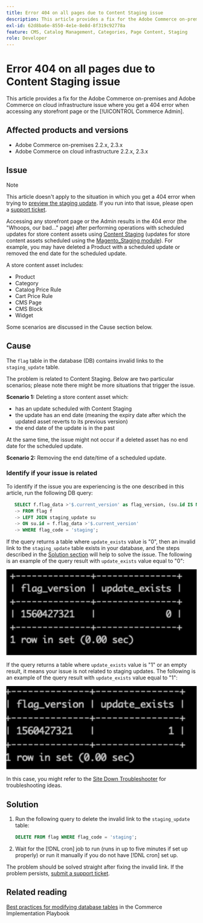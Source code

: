 ```yaml
---
title: Error 404 on all pages due to Content Staging issue
description: This article provides a fix for the Adobe Commerce on-premises and Adobe Commerce on cloud infrastructure issue where you get a 404 error when accessing any storefront page or the [!UICONTROL Commerce Admin].
exl-id: 62d8ba6e-8550-4e1e-8e8d-8f319c92778a
feature: CMS, Catalog Management, Categories, Page Content, Staging
role: Developer
---
```

# Error 404 on all pages due to Content Staging issue

This article provides a fix for the Adobe Commerce on-premises and Adobe Commerce on cloud infrastructure issue where you get a 404 error when accessing any storefront page or the [!UICONTROL Commerce Admin].

## Affected products and versions

* Adobe Commerce on-premises 2.2.x, 2.3.x
* Adobe Commerce on cloud infrastructure 2.2.x, 2.3.x

## Issue

>[!NOTE]
>
>This article doesn't apply to the situation in which you get a 404 error when trying to [preview the staging update](https://experienceleague.adobe.com/en/docs/commerce-admin/content-design/guide-overview#preview-the-scheduled-change). If you run into that issue, please open a [support ticket](https://experienceleague.adobe.com/en/docs/commerce-knowledge-base/kb/help-center-guide/magento-help-center-user-guide#support-case).

Accessing any storefront page or the Admin results in the 404 error (the "Whoops, our bad..." page) after performing operations with scheduled updates for store content assets using [Content Staging](https://experienceleague.adobe.com/docs/commerce-admin/content-design/staging/content-staging.html) (updates for store content assets scheduled using the [Magento\_Staging module](https://developer.adobe.com/commerce/php/module-reference/)). For example, you may have deleted a Product with a scheduled update or removed the end date for the scheduled update.

A store content asset includes:

* Product
* Category
* Catalog Price Rule
* Cart Price Rule
* CMS Page
* CMS Block
* Widget

Some scenarios are discussed in the Cause section below.

## Cause

The `flag` table in the database (DB) contains invalid links to the `staging_update` table.

The problem is related to Content Staging. Below are two particular scenarios; please note there might be more situations that trigger the issue.

 **Scenario 1:** Deleting a store content asset which:

* has an update scheduled with Content Staging
* the update has an end date (meaning the expiry date after which the updated asset reverts to its previous version)
* the end date of the update is in the past

At the same time, the issue might not occur if a deleted asset has no end date for the scheduled update.

 **Scenario 2:** Removing the end date/time of a scheduled update.

### Identify if your issue is related

To identify if the issue you are experiencing is the one described in this article, run the following DB query:

```sql
   SELECT f.flag_data >'$.current_version' as flag_version, (su.id IS NOT NULL) as update_exists
   -> FROM flag f
   -> LEFT JOIN staging_update su
   -> ON su.id = f.flag_data >'$.current_version'
   -> WHERE flag_code = 'staging';
```

If the query returns a table where `update_exists` value is "0", then an invalid link to the `staging_update` table exists in your database, and the steps described in the [Solution section](#solution) will help to solve the issue. The following is an example of the query result with `update_exists` value equal to "0":

![update_exists_0.png](assets/update_exists_0.png)

If the query returns a table where `update_exists` value is "1" or an empty result, it means your issue is not related to staging updates. The following is an example of the query result with `update_exists` value equal to "1":

![updates_exist_1.png](assets/updates_exist_1.png)

In this case, you might refer to the [Site Down Troubleshooter](https://experienceleague.adobe.com/en/docs/experience-cloud-kcs/kbarticles/ka-27152) for troubleshooting ideas.

## Solution

1. Run the following query to delete the invalid link to the `staging_update` table:

   ```sql
   DELETE FROM flag WHERE flag_code = 'staging';
   ```

1. Wait for the [!DNL cron] job to run (runs in up to five minutes if set up properly) or run it manually if you do not have [!DNL cron] set up.

The problem should be solved straight after fixing the invalid link. If the problem persists, [submit a support ticket](https://experienceleague.adobe.com/en/docs/commerce-knowledge-base/kb/help-center-guide/magento-help-center-user-guide#support-case).

## Related reading

[Best practices for modifying database tables](https://experienceleague.adobe.com/en/docs/commerce-operations/implementation-playbook/best-practices/development/modifying-core-and-third-party-tables#why-adobe-recommends-avoiding-modifications) in the Commerce Implementation Playbook
